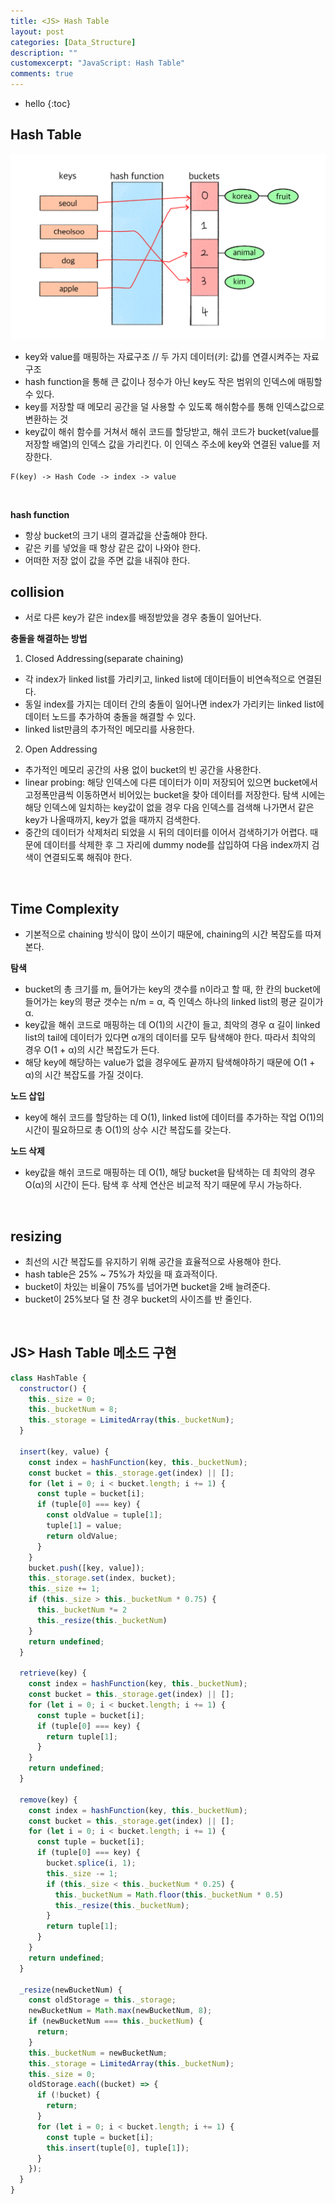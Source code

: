 ```yaml
---
title: <JS> Hash Table
layout: post
categories: [Data_Structure]
description: ""
customexcerpt: "JavaScript: Hash Table"
comments: true
---
```


* hello
{:toc}


## Hash Table ##

  ![hashTable](/assets/img/hash.png)
  
 - key와 value를 매핑하는 자료구조 // 두 가지 데이터(키: 값)를 연결시켜주는 자료구조
 - hash function을 통해 큰 값이나 정수가 아닌 key도 작은 범위의 인덱스에 매핑할 수 있다.
 - key를 저장할 때 메모리 공간을 덜 사용할 수 있도록 해쉬함수를 통해 인덱스값으로 변환하는 것
 - key값이 해쉬 함수를 거쳐서 해쉬 코드를 할당받고, 해쉬 코드가 bucket(value를 저장할 배열)의 인덱스 값을 가리킨다. 이 인덱스 주소에 key와 연결된 value를 저장한다.
 
 ```
 F(key) -> Hash Code -> index -> value
 ```
 
 <br>
 
 **hash function**
 - 항상 bucket의 크기 내의 결과값을 산출해야 한다.
 - 같은 키를 넣었을 때 항상 같은 값이 나와야 한다.
 - 어떠한 저장 없이 값을 주면 값을 내줘야 한다.
 
## collision ##
 - 서로 다른 key가 같은 index를 배정받았을 경우 충돌이 일어난다.
 
 **충돌을 해결하는 방법**
 1. Closed Addressing(separate chaining)
  - 각 index가 linked list를 가리키고, linked list에 데이터들이 비연속적으로 연결된다.
  - 동일 index를 가지는 데이터 간의 충돌이 일어나면 index가 가리키는 linked list에 데이터 노드를 추가하여 충돌을 해결할 수 있다.
  - linked list만큼의 추가적인 메모리를 사용한다.
 
  
 2. Open Addressing
  - 추가적인 메모리 공간의 사용 없이 bucket의 빈 공간을 사용한다.
  - linear probing: 해당 인덱스에 다른 데이터가 이미 저장되어 있으면 bucket에서 고정폭만큼씩 이동하면서 비어있는 bucket을 찾아 데이터를 저장한다. 탐색 시에는 해당 인덱스에 일치하는 key값이 없을 경우 다음 인덱스를 검색해 나가면서 같은 key가 나올때까지, key가 없을 때까지 검색한다.
  - 중간의 데이터가 삭제처리 되었을 시 뒤의 데이터를 이어서 검색하기가 어렵다. 때문에 데이터를 삭제한 후 그 자리에 dummy node를 삽입하여 다음 index까지 검색이 연결되도록 해줘야 한다.
  
 <br>
 
## Time Complexity ##
 - 기본적으로 chaining 방식이 많이 쓰이기 때문에, chaining의 시간 복잡도를 따져본다.
 
 **탐색**
  - bucket의 총 크기를 m, 들어가는 key의 갯수를 n이라고 할 때, 한 칸의 bucket에 들어가는 key의 평균 갯수는 n/m = α, 즉 인덱스 하나의 linked list의 평균 길이가 α.
  - key값을 해쉬 코드로 매핑하는 데 O(1)의 시간이 들고, 최악의 경우 α 길이 linked list의 tail에 데이터가 있다면 α개의 데이터를 모두 탐색해야 한다. 따라서 최악의 경우 O(1 + α)의 시간 복잡도가 든다.
  - 해당 key에 해당하는 value가 없을 경우에도 끝까지 탐색해야하기 때문에 O(1 + α)의 시간 복잡도를 가질 것이다.
  
 **노드 삽입**
  - key에 해쉬 코드를 할당하는 데 O(1), linked list에 데이터를 추가하는 작업 O(1)의 시간이 필요하므로 총 O(1)의 상수 시간 복잡도를 갖는다.
 
 **노드 삭제**
  - key값을 해쉬 코드로 매핑하는 데 O(1), 해당 bucket을 탐색하는 데 최악의 경우 O(α)의 시간이 든다. 탐색 후 삭제 연산은 비교적 작기 때문에 무시 가능하다.
  
  <br>
  
## resizing ##
- 최선의 시간 복잡도를 유지하기 위해 공간을 효율적으로 사용해야 한다.
- hash table은 25% ~ 75%가 차있을 때 효과적이다.
- bucket이 차있는 비율이 75%를 넘어가면 bucket을 2배 늘려준다.
- bucket이 25%보다 덜 찬 경우 bucket의 사이즈를 반 줄인다.

<br>
  
## JS> Hash Table 메소드 구현 ##

```js
class HashTable {
  constructor() {
    this._size = 0;
    this._bucketNum = 8;
    this._storage = LimitedArray(this._bucketNum);
  }
  
  insert(key, value) {
    const index = hashFunction(key, this._bucketNum);
    const bucket = this._storage.get(index) || [];
    for (let i = 0; i < bucket.length; i += 1) {
      const tuple = bucket[i];
      if (tuple[0] === key) {
        const oldValue = tuple[1];
        tuple[1] = value;
        return oldValue;
      }
    }
    bucket.push([key, value]);
    this._storage.set(index, bucket);
    this._size += 1;
    if (this._size > this._bucketNum * 0.75) {
      this._bucketNum *= 2
      this._resize(this._bucketNum)
    }
    return undefined;
  }
  
  retrieve(key) {
    const index = hashFunction(key, this._bucketNum);
    const bucket = this._storage.get(index) || [];
    for (let i = 0; i < bucket.length; i += 1) {
      const tuple = bucket[i];
      if (tuple[0] === key) {
        return tuple[1];
      }
    }
    return undefined;
  }
  
  remove(key) {
    const index = hashFunction(key, this._bucketNum);
    const bucket = this._storage.get(index) || [];
    for (let i = 0; i < bucket.length; i += 1) {
      const tuple = bucket[i];
      if (tuple[0] === key) {
        bucket.splice(i, 1);
        this._size -= 1;
        if (this._size < this._bucketNum * 0.25) {
          this._bucketNum = Math.floor(this._bucketNum * 0.5)
          this._resize(this._bucketNum);
        }
        return tuple[1];
      }
    }
    return undefined;
  }
  
  _resize(newBucketNum) {
    const oldStorage = this._storage;
    newBucketNum = Math.max(newBucketNum, 8);
    if (newBucketNum === this._bucketNum) {
      return;
    }
    this._bucketNum = newBucketNum;
    this._storage = LimitedArray(this._bucketNum);
    this._size = 0;
    oldStorage.each((bucket) => {
      if (!bucket) {
        return;
      }
      for (let i = 0; i < bucket.length; i += 1) {
        const tuple = bucket[i];
        this.insert(tuple[0], tuple[1]);
      }
    });
  }
}
```
